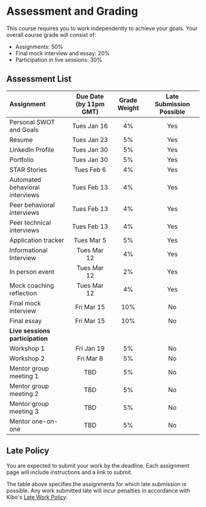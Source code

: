 # Assessment and Grading 

This course requires you to work independently to achieve your goals. Your overall course grade will consist of:

- Assignments: 50%
- Final mock interview and essay: 20%
- Participation in live sessions: 30%


## Assessment List

| Assignment                                                  | Due Date (by 11pm GMT)    | Grade Weight  | Late Submission Possible |
| :---                                                        | :----:                    |:----:         | :----:   |     
| Personal SWOT and Goals                                     | Tues Jan 16               | 4%            | Yes      |
| Resume                                                      | Tues Jan 23               | 5%            | Yes      |
| LinkedIn Profile                                            | Tues Jan 30               | 5%            | Yes      |
| Portfolio                                                   | Tues Jan 30               | 5%            | Yes      |
| STAR Stories                                                | Tues Feb 6                | 4%            | Yes      |
| Automated behavioral interviews                             | Tues Feb 13               | 4%            | Yes      |
| Peer behavioral interviews                                  | Tues Feb 13               | 4%            | Yes      |
| Peer technical interviews                                   | Tues Feb 13               | 4%            | Yes      |
| Application tracker                                         | Tues Mar 5                | 5%            | Yes      |
| Informational Interview                                     | Tues Mar 12               | 4%            | Yes      |
| In person event                                             | Tues Mar 12               | 2%            | Yes      |
| Mock coaching reflection                                    | Tues Mar 12               | 4%            | Yes      |
| Final mock interview                                        | Fri   Mar 15              | 10%           | No      |
| Final essay                                                 | Fri   Mar 15              | 10%           | No       |
| **Live sessions participation**                                                                                   |||
| Workshop 1                                                  | Fri   Jan 19              | 5%            | No       |
| Workshop 2                                                  | Fri   Mar 8               | 5%            | No       |
| Mentor group meeting 1                                      | TBD                       | 5%            | No       |
| Mentor group meeting 2                                      | TBD                       | 5%            | No       |
| Mentor group meeting 3                                      | TBD                       | 5%            | No       |
| Mentor one-on-one                                           | TBD                       | 5%            | No       |


## Late Policy

You are expected to submit your work by the deadline. Each assignment page will include instructions and a link to submit. 

The table above specifies the assignments for which late submission is possible. Any work submitted late will incur penalties in accordance with Kibo's [Late Work Policy](https://docs.google.com/document/d/1zbax0XgKMoI58lOlTzJBzcZnUGodiqoOhvM4W9DFJ_M/preview#heading=h.c0d150s5aj8d). 

